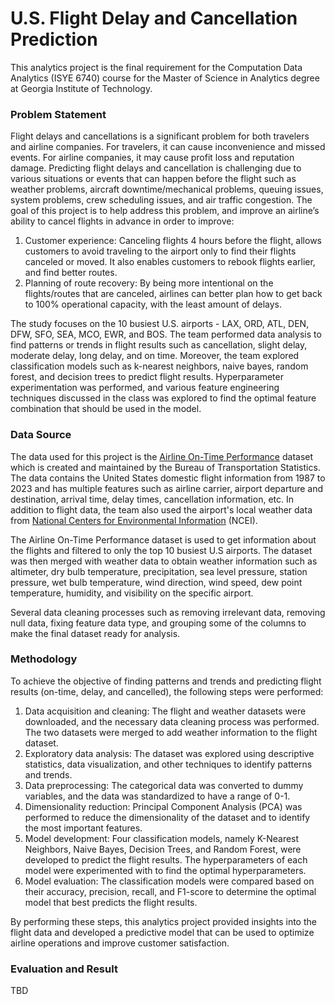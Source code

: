 # U.S. Flight Delay and Cancellation Prediction
This analytics project is the final requirement for the Computation Data Analytics (ISYE 6740) course for the Master of Science in Analytics degree at Georgia Institute of Technology.

### Problem Statement
Flight delays and cancellations is a significant problem for both travelers and airline companies. For travelers, it can cause inconvenience and missed events. For airline companies, it may cause profit loss and reputation damage. Predicting flight delays and cancellation is challenging due to various situations or events that can happen before the flight such as weather problems, aircraft downtime/mechanical problems, queuing issues, system problems, crew scheduling issues, and air traffic congestion. The goal of this project is to help address this problem, and improve an airline’s ability to cancel flights in advance in order to improve:
1. Customer experience: Canceling flights 4 hours before the flight, allows customers to avoid traveling to the airport only to find their flights canceled or moved.  It also enables customers to rebook flights earlier, and find better routes.
2. Planning of route recovery: By being more intentional on the flights/routes that are canceled, airlines can better plan how to get back to 100% operational capacity, with the least amount of delays.

The study focuses on the 10 busiest U.S. airports - LAX, ORD, ATL, DEN, DFW, SFO, SEA, MCO, EWR, and BOS. The team performed data analysis to find patterns or trends in flight results such as cancellation, slight delay, moderate delay, long delay, and on time. Moreover, the team explored classification models such as k-nearest neighbors, naive bayes, random forest, and decision trees to predict flight results. Hyperparameter experimentation was performed, and various feature engineering techniques discussed in the class was explored to find the optimal feature combination that should be used in the model.

### Data Source
The data used for this project is the [Airline On-Time Performance](https://www.transtats.bts.gov/TableInfo.asp?gnoyr_VQ=FGJ&QO_fu146_anzr=b0-gvzr&V0s1_b0yB=D) dataset which is created and maintained by the Bureau of Transportation Statistics. The data contains the United States domestic flight information from 1987 to 2023 and has multiple features such as airline carrier, airport departure and destination, arrival time, delay times, cancellation information, etc. In addition to flight data, the team also used the airport's local weather data from [National Centers for Environmental Information](https://www.ncei.noaa.gov/cdo-web/datatools/lcd) (NCEI). 

The Airline On-Time Performance dataset is used to get information about the flights and filtered to only the top 10 busiest U.S airports. The dataset was then merged with weather data to obtain weather information such as altimeter, dry bulb temperature, precipitation, sea level pressure, station pressure, wet bulb temperature, wind direction, wind speed, dew point temperature, humidity, and visibility on the specific airport. 

Several data cleaning processes such as removing irrelevant data, removing null data, fixing feature data type, and grouping some of the columns to make the final dataset ready for analysis.

### Methodology
To achieve the objective of finding patterns and trends and predicting flight results (on-time, delay, and cancelled), the following steps were performed:

1. Data acquisition and cleaning: The flight and weather datasets were downloaded, and the necessary data cleaning process was performed. The two datasets were merged to add weather information to the flight dataset.
2. Exploratory data analysis: The dataset was explored using descriptive statistics, data visualization, and other techniques to identify patterns and trends.
3. Data preprocessing: The categorical data was converted to dummy variables, and the data was standardized to have a range of 0-1.
4. Dimensionality reduction: Principal Component Analysis (PCA) was performed to reduce the dimensionality of the dataset and to identify the most important features.
5. Model development: Four classification models, namely K-Nearest Neighbors, Naive Bayes, Decision Trees, and Random Forest, were developed to predict the flight results. The hyperparameters of each model were experimented with to find the optimal hyperparameters.
6. Model evaluation: The classification models were compared based on their accuracy, precision, recall, and F1-score to determine the optimal model that best predicts the flight results.

By performing these steps, this analytics project provided insights into the flight data and developed a predictive model that can be used to optimize airline operations and improve customer satisfaction.

### Evaluation and Result
TBD


